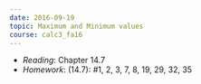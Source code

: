 ```yaml
---
date: 2016-09-19
topic: Maximum and Minimum values
course: calc3_fa16
---
```

- *Reading*: Chapter 14.7
- *Homework*: (14.7): #1, 2, 3, 7, 8, 19, 29, 32, 35 


